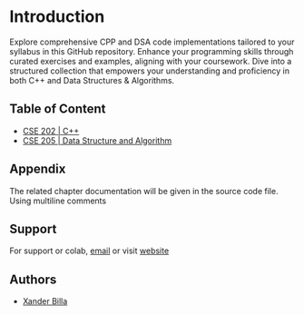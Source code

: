 
# Introduction

Explore comprehensive CPP and DSA code implementations tailored to your syllabus in this GitHub repository. Enhance your programming skills through curated exercises and examples, aligning with your coursework. Dive into a structured collection that empowers your understanding and proficiency in both C++ and Data Structures & Algorithms.


## Table of Content

* [CSE 202 | C++](https://github.com/xanderbilla/Data-Structure-and-Algorithm/tree/main/Navs/CSE202/CSE202.md)
* [CSE 205 | Data Structure and Algorithm](https://github.com/xanderbilla/Data-Structure-and-Algorithm/tree/main/Navs/CSE205/CSE205.md)
## Appendix

The related chapter documentation will be given in the source code file. Using multiline comments


## Support

For support or colab, [email](mailto:dev.xanderbilla@gmail.com) or visit [website](https://xanderbilla.com)


## Authors

- [Xander Billa](https://xanderbilla.com)

